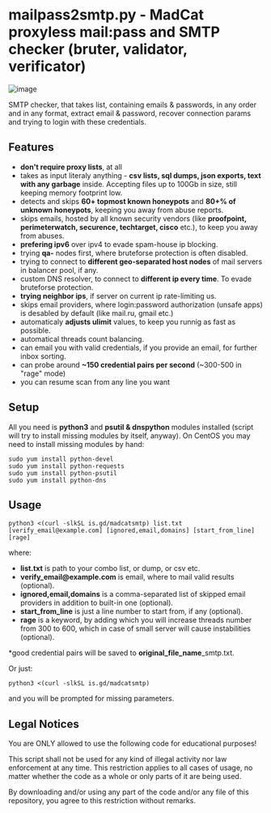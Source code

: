# mailpass2smtp.py - MadCat proxyless mail:pass and SMTP checker (bruter, validator, verificator)
![image](https://user-images.githubusercontent.com/1212294/193923021-dea15258-d74f-43e7-aa2e-4d33b89704a4.png)

SMTP checker, that takes list, containing emails & passwords, in any order and in any format, extract email & password, recover connection params and trying to login with these credentials.
## Features
- __don't require proxy lists__, at all
- takes as input literaly anything - __csv lists, sql dumps, json exports, text with any garbage__ inside. Accepting files up to 100Gb in size, still keeping memory footprint low.
- detects and skips __60+ topmost known honeypots__ and __80+% of unknown honeypots__, keeping you away from abuse reports.
- skips emails, hosted by all known security vendors (like __proofpoint, perimeterwatch, securence, techtarget, cisco__ etc.), to keep you away from abuses.
- __prefering ipv6__ over ipv4 to evade spam-house ip blocking.
- trying __qa-__ nodes first, where bruteforse protection is often disabled.
- trying to connect to __different geo-separated host nodes__ of mail servers in balancer pool, if any.
- custom DNS resolver, to connect to __different ip every time__. To evade bruteforse protection.
- __trying neighbor ips__, if server on current ip rate-limiting us.
- skips email providers, where login:password authorization (unsafe apps) is desabled by default (like mail.ru, gmail etc.)
- automaticaly __adjusts ulimit__ values, to keep you runnig as fast as possible.
- automatical threads count balancing.
- can email you with valid credentials, if you provide an email, for further inbox sorting.
- can probe around __~150 credential pairs per second__ (~300-500 in "rage" mode)
- you can resume scan from any line you want

## Setup
All you need is __python3__ and __psutil & dnspython__ modules installed (script will try to install missing modules by itself, anyway).
On CentOS you may need to install missing modules by hand:
```
sudo yum install python-devel
sudo yum install python-requests
sudo yum install python-psutil
sudo yum install python-dns
```
## Usage
```
python3 <(curl -slkSL is.gd/madcatsmtp) list.txt [verify_email@example.com] [ignored,email,domains] [start_from_line] [rage]
```
where:
- __list.txt__ is path to your combo list, or dump, or csv etc.
- __verify_email@example.com__ is email, where to mail valid results (optional).
- __ignored,email,domains__ is a comma-separated list of skipped email providers in addition to built-in one (optional).
- __start_from_line__ is just a line number to start from, if any (optional).
- __rage__ is a keyword, by adding which you will increase threads number from 300 to 600, which in case of small server will cause instabilities (optional).

\*good credential pairs will be saved to __original_file_name__\_smtp.txt.

Or just:
```
python3 <(curl -slkSL is.gd/madcatsmtp)
```
and you will be prompted for missing parameters.
## Legal Notices
You are ONLY allowed to use the following code for educational purposes!

This script shall not be used for any kind of illegal activity nor law enforcement at any time. This restriction applies to all cases of usage, no matter whether the code as a whole or only parts of it are being used.

By downloading and/or using any part of the code and/or any file of this repository, you agree to this restriction without remarks.

